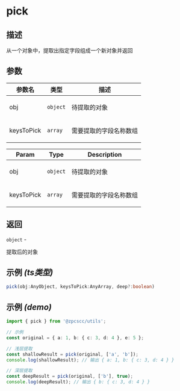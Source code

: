# pick

## 描述

<p>从一个对象中，提取出指定字段组成一个新对象并返回</p>

## 参数

| 参数名     | 类型                | 描述                          |
| ---------- | ------------------- | ----------------------------- |
| obj        | <code>object</code> | <p>待提取的对象</p>           |
| keysToPick | <code>array</code>  | <p>需要提取的字段名称数组</p> |

| Param      | Type                | Description                   |
| ---------- | ------------------- | ----------------------------- |
| obj        | <code>object</code> | <p>待提取的对象</p>           |
| keysToPick | <code>array</code>  | <p>需要提取的字段名称数组</p> |

## 返回

<code>object</code> - <p>提取后的对象</p>

## 示例 _(ts类型)_

```typescript
pick(obj:AnyObject, keysToPick:AnyArray, deep?:boolean)
```

## 示例 _(demo)_

```typescript
import { pick } from '@zpcscc/utils';

// 示例
const original = { a: 1, b: { c: 3, d: 4 }, e: 5 };

// 浅层提取
const shallowResult = pick(original, ['a', 'b']);
console.log(shallowResult); // 输出 { a: 1, b: { c: 3, d: 4 } }

// 深层提取
const deepResult = pick(original, ['b'], true);
console.log(deepResult); // 输出 { b: { c: 3, d: 4 } }
```
